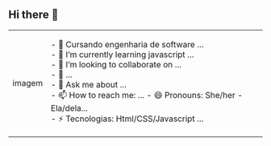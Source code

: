 ## Hi there 👋

<!--
**elens21/elens21** is a ✨ _special_ ✨ repository because its `README.md` (this file) appears on your GitHub profile.

Here are some ideas to get you started:

- 🔭 Estudando engenharia de software ...
- 🌱 I’m currently learning javascript ...
- 👯 I’m looking to collaborate on ...
- 🤔 I’m looking for help with ...
- 💬 Ask me about ...
- 📫 How to reach me: ...
- 😄 Pronouns: She/her - Ela/dela...
- ⚡ Tecnologias: Html/CSS/Javascript ...
-->
<table>
    <tr>
        <td>imagem</td>
        <td font-family: monospace; font-size: 16px>
                    <p>
                        - 🔭 Cursando engenharia de software ...<br>
                        - 🌱 I’m currently learning javascript ...<br>
                        - 👯 I’m looking to collaborate on ...<br>
                        - 🤔  ...<br>
                        - 💬 Ask me about ...<br>
                        - 📫 How to reach me: ...
                        - 😄 Pronouns: She/her - Ela/dela...<br>
                        - ⚡ Tecnologias: Html/CSS/Javascript ...<br>
                    </p>
        </td>   
    </tr>
</table>
